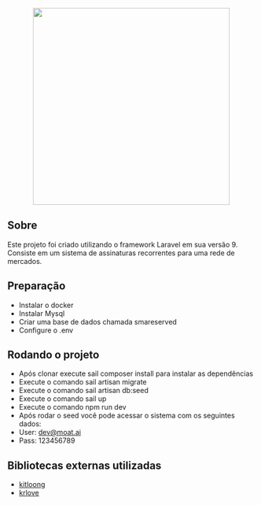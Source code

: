 <p align="center"><a href="https://laravel.com" target="_blank"><img src="https://raw.githubusercontent.com/laravel/art/master/logo-lockup/5%20SVG/2%20CMYK/1%20Full%20Color/laravel-logolockup-cmyk-red.svg" width="400"></a></p>

## Sobre

Este projeto foi criado utilizando o framework Laravel em sua versão 9.
Consiste em um sistema de assinaturas recorrentes para uma rede de mercados.

## Preparação

- Instalar o docker
- Instalar Mysql
- Criar uma base de dados chamada smareserved
- Configure o .env

## Rodando o projeto

- Após clonar execute sail composer install para instalar as dependências 
- Execute o comando sail artisan migrate
- Execute o comando sail artisan db:seed
- Execute o comando sail up
- Execute o comando npm run dev
- Após rodar o seed você pode acessar o sistema com os seguintes dados:
- User: dev@moat.ai
- Pass: 123456789

## Bibliotecas externas utilizadas

- [kitloong](https://github.com/kitloong/laravel-migrations-generator)
- [krlove](https://github.com/krlove/eloquent-model-generator)
